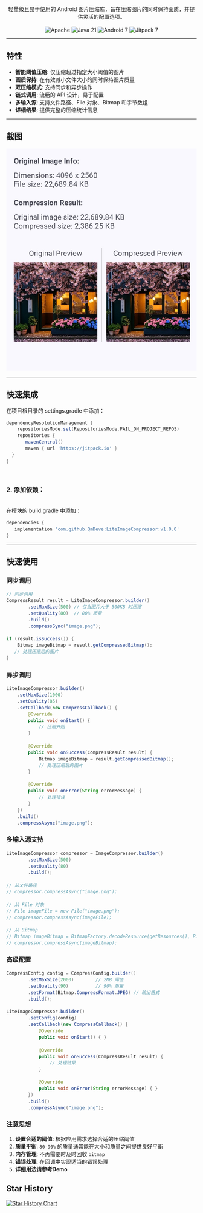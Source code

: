 
<div align="center">
  轻量级且易于使用的 Android 图片压缩库，旨在压缩图片的同时保持画质，并提供灵活的配置选项。
  <br>
  <br>
  <img src="https://img.shields.io/badge/License-Apache%202.0-blue.svg" alt="Apache"/>
  <img src="https://img.shields.io/badge/Java-21-orange?style=for-the-badge&logo=java" alt="Java 21"/>
  <img src="https://img.shields.io/badge/Android-7.0%2B-brightgreen.svg" alt="Android 7"/>
  <img src="https://jitpack.io/v/QmDeve/LiteImageCompressor.svg" alt="Jitpack 7"/>
  
</div>

---

## 特性

- **智能阈值压缩**: 仅压缩超过指定大小阈值的图片
- **画质保持**: 在有效减小文件大小的同时保持图片质量
- **双压缩模式**: 支持同步和异步操作
- **链式调用**: 流畅的 API 设计，易于配置
- **多输入源**: 支持文件路径、File 对象、Bitmap 和字节数组
- **详细结果**: 提供完整的压缩统计信息

---

## 截图
<div align="center">
  <img src="https://raw.githubusercontent.com/QmDeve/LiteImageCompressor/refs/heads/master/img/screenshot.png" alt="Screenshot"/>
</div>

---

## 快速集成

在项目根目录的 settings.gradle 中添加：

```gradle
dependencyResolutionManagement {
    repositoriesMode.set(RepositoriesMode.FAIL_ON_PROJECT_REPOS)
    repositories {
       mavenCentral()
       maven { url 'https://jitpack.io' }
  }
}
```

<br>

### 2. 添加依赖：
<br>
在模块的 build.gradle 中添加：

```gradle
dependencies {
   implementation 'com.github.QmDeve:LiteImageCompressor:v1.0.0'
}
```

---

## 快速使用
### 同步调用

```java
// 同步调用
CompressResult result = LiteImageCompressor.builder()
        .setMaxSize(500) // 仅当图片大于 500KB 时压缩
        .setQuality(80)  // 80% 质量
        .build()
        .compressSync("image.png");

if (result.isSuccess()) {
    Bitmap imageBitmap = result.getCompressedBitmap();
   // 处理压缩后的图片
}
```

### 异步调用
```java
LiteImageCompressor.builder()
    .setMaxSize(1000)
    .setQuality(85)
    .setCallback(new CompressCallback() {
        @Override
        public void onStart() {
            // 压缩开始
        }

        @Override
        public void onSuccess(CompressResult result) {
            Bitmap imageBitmap = result.getCompressedBitmap();
            // 处理压缩后的图片
        }

        @Override
        public void onError(String errorMessage) {
            // 处理错误
        }
    })
    .build()
    .compressAsync("image.png");
```

### 多输入源支持
```java
LiteImageCompressor compressor = ImageCompressor.builder()
        .setMaxSize(500)
        .setQuality(80)
        .build();

// 从文件路径
// compressor.compressAsync("image.png");

// 从 File 对象
// File imageFile = new File("image.png");
// compressor.compressAsync(imageFile);

// 从 Bitmap
// Bitmap imageBitmap = BitmapFactory.decodeResource(getResources(), R.drawable.image);
// compressor.compressAsync(imageBitmap);
```

### 高级配置
```java
CompressConfig config = CompressConfig.builder()
        .setMaxSize(2000)        // 2MB 阈值
        .setQuality(90)          // 90% 质量
        .setFormat(Bitmap.CompressFormat.JPEG) // 输出格式
        .build();

LiteImageCompressor.builder()
        .setConfig(config)
        .setCallback(new CompressCallback() {
            @Override
            public void onStart() { }
            
            @Override
            public void onSuccess(CompressResult result) {
                // 处理结果
            }
            
            @Override
            public void onError(String errorMessage) { }
        })
        .build()
        .compressAsync("image.png");
```

### 注意思想
1. **设置合适的阈值**: 根据应用需求选择合适的压缩阈值
2. **质量平衡**: `80-90%` 的质量通常能在大小和质量之间提供良好平衡
3. **内存管理**: 不再需要时及时回收 `bitmap`
4. **错误处理**: 在回调中实现适当的错误处理
5. **详细用法请参考Demo**

## Star History

[![Star History Chart](https://api.star-history.com/svg?repos=QmDeve/LiteImageCompressor&type=date&legend=bottom-right)](https://www.star-history.com/#QmDeve/LiteImageCompressor&type=date&legend=bottom-right)
